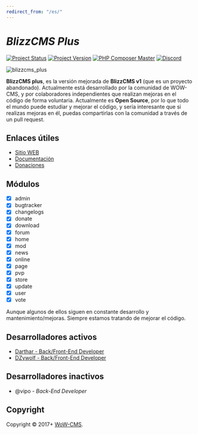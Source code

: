 ```yaml
---
redirect_from: "/es/"
---
```


# _BlizzCMS Plus_

[![Project Status](https://img.shields.io/badge/Status-In_Development-yellow.svg?style=flat-square)](#)
[![Project Version](https://img.shields.io/badge/Version-1.0.7-green.svg?style=flat-square)](#)
[![PHP Composer Master](https://github.com/WoW-CMS/BlizzCMS/actions/workflows/php.yml/badge.svg?branch=master&event=push)](https://github.com/WoW-CMS/BlizzCMS/actions/workflows/php.yml)
[![Discord](https://img.shields.io/discord/217589275766685707.svg)](https://discord.com/invite/QXhHZpbeu5 "Our community hub on Discord")

![blizzcms_plus](https://user-images.githubusercontent.com/2810187/138610672-c936818d-5b87-4f1f-800d-2741384879ae.png)

**BlizzCMS plus**, es la versión mejorada de **BlizzCMS v1** (que es un proyecto abandonado). Actualmente está desarrollado por la comunidad de WOW-CMS, y por colaboradores independientes que realizan mejoras en el código de forma voluntaria. Actualmente es **Open Source**, por lo que todo el mundo puede estudiar y mejorar el código, y sería interesante que si realizas mejoras en él, puedas compartirlas con la comunidad a través de un pull request.

## Enlaces útiles

* [Sitio WEB](https://wow-cms.com)
* [Documentación](https://docs.wow-cms.com)
* [Donaciones](https://ko-fi.com/wowcms)

## Módulos

- [x] admin
- [x] bugtracker
- [x] changelogs
- [x] donate
- [x] download
- [x] forum
- [x] home
- [x] mod
- [x] news
- [x] online
- [x] page
- [x] pvp
- [x] store
- [x] update
- [x] user
- [x] vote

Aunque algunos de ellos siguen en constante desarrollo y mantenimiento/mejoras. Siempre estamos tratando de mejorar el código.

## Desarrolladores activos

* [Darthar - Back/Front-End Developer](https://github.com/perioner)
* [DZywolf - Back/Front-End Developer](https://github.com/DZywolf)

## Desarrolladores inactivos
* @vipo - *Back-End Developer*

## Copyright

Copyright © 2017+ [WoW-CMS](https://wow-cms.com).
